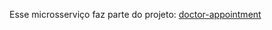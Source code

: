 Esse microsserviço faz parte do projeto:
[doctor-appointment](https://github.com/gsaaraujo/doctor-appointment) 












